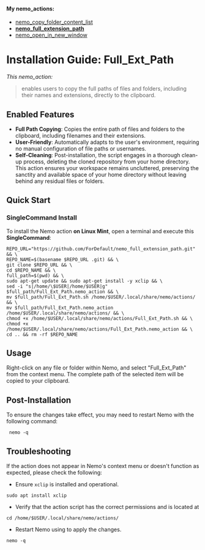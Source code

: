 #### My nemo_actions:
- [nemo_copy_folder_content_list](https://github.com/ForDefault/nemo_copy_folder_content_list)
- **[nemo_full_extension_path](https://github.com/ForDefault/nemo_full_extension_path)**
- [nemo_open_in_new_window](https://github.com/ForDefault/nemo_open_in_new_window)


# Installation Guide: Full_Ext_Path

*This nemo_action:* 
>enables users to copy the full paths of files and folders, including their names and extensions, directly to the clipboard. 

## Enabled Features
- **Full Path Copying**: Copies the entire path of files and folders to the clipboard, including filenames and their extensions.
- **User-Friendly**: Automatically adapts to the user's environment, requiring no manual configuration of file paths or usernames.
- **Self-Cleaning**: Post-installation, the script engages in a thorough clean-up process, deleting the cloned repository from your home directory. This action ensures your workspace remains uncluttered, preserving the sanctity and available space of your home directory without leaving behind any residual files or folders.

## Quick Start
 ### SingleCommand Install

To install the Nemo action **on Linux Mint**, open a terminal and execute this **SingleCommand**:

```
REPO_URL="https://github.com/ForDefault/nemo_full_extension_path.git" && \
REPO_NAME=$(basename $REPO_URL .git) && \
git clone $REPO_URL && \
cd $REPO_NAME && \
full_path=$(pwd) && \
sudo apt-get update && sudo apt-get install -y xclip && \
sed -i "s|/home/\$USER|/home/$USER|g" $full_path/Full_Ext_Path.nemo_action && \
mv $full_path/Full_Ext_Path.sh /home/$USER/.local/share/nemo/actions/ && \
mv $full_path/Full_Ext_Path.nemo_action /home/$USER/.local/share/nemo/actions/ && \
chmod +x /home/$USER/.local/share/nemo/actions/Full_Ext_Path.sh && \
chmod +x /home/$USER/.local/share/nemo/actions/Full_Ext_Path.nemo_action && \
cd .. && rm -rf $REPO_NAME

```

## Usage

Right-click on any file or folder within Nemo, and select "Full_Ext_Path" from the context menu. The complete path of the selected item will be copied to your clipboard.

## Post-Installation

To ensure the changes take effect, you may need to restart Nemo with the following command:

```
 nemo -q
```

## Troubleshooting

If the action does not appear in Nemo's context menu or doesn't function as expected, please check the following:

- Ensure `xclip` is installed and operational.
```
sudo apt install xclip
```

- Verify that the action script has the correct permissions and is located at 
```
cd /home/$USER/.local/share/nemo/actions/
```
- Restart Nemo using to apply the changes.

```
nemo -q
```
